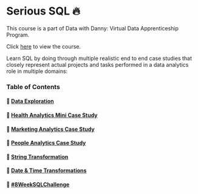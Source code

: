 # Serious SQL :fire:
This course is a part of Data with Danny: Virtual Data Apprenticeship Program.

Click [here](https://www.datawithdanny.com/) to view the course.
   
Learn SQL by doing through multiple realistic end to end case studies that closely represent
actual projects and tasks performed in a data analytics role in multiple domains:

### Table of Contents
#### :triangular_flag_on_post: [Data Exploration](https://github.com/ade-eba/SQL-Guide/blob/main/Daily%20Notes/SeriousSQL/Data%20Exploration.md)
#### :triangular_flag_on_post: [Health Analytics Mini Case Study](https://github.com/ade-eba/SQL-Guide/blob/main/Daily%20Notes/SeriousSQL/Data%20Exploration.md)
#### :triangular_flag_on_post: [Marketing Analytics Case Study](https://github.com/ade-eba/SQL-Guide/blob/main/Daily%20Notes/SeriousSQL/Data%20Exploration.md)
#### :triangular_flag_on_post: [People Analytics Case Study](https://github.com/ade-eba/SQL-Guide/blob/main/Daily%20Notes/SeriousSQL/Data%20Exploration.md)
#### :triangular_flag_on_post: [String Transformation](https://github.com/ade-eba/SQL-Guide/blob/main/Daily%20Notes/SeriousSQL/Data%20Exploration.md)
#### :triangular_flag_on_post: [Date & Time Transformations](https://github.com/ade-eba/SQL-Guide/blob/main/Daily%20Notes/SeriousSQL/Data%20Exploration.md)
#### :triangular_flag_on_post: [#8WeekSQLChallenge](https://github.com/ade-eba/SQL-Guide/blob/main/Daily%20Notes/SeriousSQL/Data%20Exploration.md)


